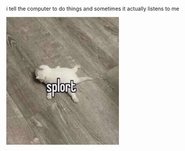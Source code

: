 i tell the computer to do things and sometimes it actually listens to me
<!--START_SECTION:update_image-->
<img src=https://raw.githubusercontent.com/sneakykestrel/sneakykestrel/main/.github/images/splort.jpg height="" width="300" align=left alt=kitty />
<!--END_SECTION:update_image-->

